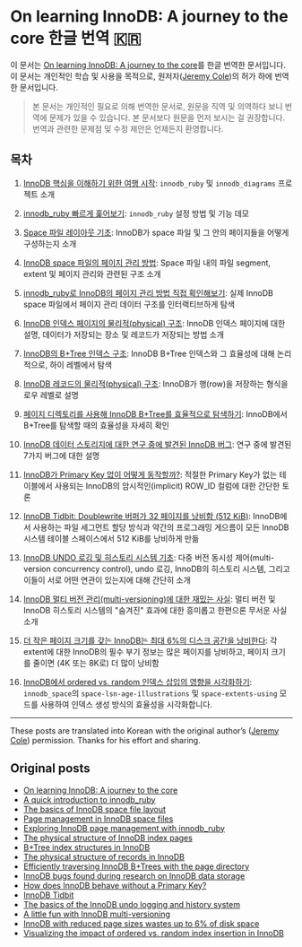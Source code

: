 # On learning InnoDB: A journey to the core 한글 번역 :kr:

이 문서는 [On learning InnoDB: A journey to the core](https://blog.jcole.us/innodb/)를 한글 번역한 문서입니다. 이 문서는 개인적인 학습 및 사용을 목적으로, 원저자([Jeremy Cole](https://blog.jcole.us/))의 허가 하에 번역한 문서입니다.

>  본 문서는 개인적인 필요로 의해 번역한 문서로, 원문을 직역 및 의역하다 보니 번역에 문제가 있을 수 있습니다. 본 문서보다 원문을 먼저 보시는 걸 권장합니다. 번역과 관련한 문제점 및 수정 제안은 언제든지 환영합니다.

## 목차

1. [InnoDB 핵심을 이해하기 위한 여행 시작](a-journey-to-the-core/1.on-learning-innodb-a-journey-to-the-core.md): `innodb_ruby` 및 `innodb_diagrams` 프로젝트 소개

2. [innodb_ruby 빠르게 훑어보기](a-journey-to-the-core/2.a-quick-introduction-to-innodb-ruby.md): `innodb_ruby` 설정 방법 및 기능 데모

3. [Space 파일 레이아웃 기초](a-journey-to-the-core/3.the-basics-of-innodb-space-file-layout.md): InnoDB가 space 파일 및 그 안의 페이지들을 어떻게 구성하는지 소개

4. [InnoDB space 파일의 페이지 관리 방법](): Space 파일 내의 파일 segment, extent 및 페이지 관리와 관련된 구조 소개

5. [innodb_ruby로 InnoDB의 페이지 관리 방법 직접 확인해보기](): 실제 InnoDB space 파일에서 페이지 관리 데이터 구조를 인터랙티브하게 탐색

6. [InnoDB 인덱스 페이지의 물리적(physical) 구조](): InnoDB 인덱스 페이지에 대한 설명, 데이터가 저장되는 장소 및 레코드가 저장되는 방법 소개

7. [InnoDB의 B+Tree 인덱스 구조](): InnoDB B+Tree 인덱스와 그 효율성에 대해 논리적으로, 하이 레벨에서 탐색

8. [InnoDB 레코드의 물리적(physical) 구조](): InnoDB가 행(row)을 저장하는 형식을 로우 레벨로 설명

9. [페이지 디렉토리를 사용해 InnoDB B+Tree를 효율적으로 탐색하기](): InnoDB에서 B+Tree를 탐색할 때의 효율성을 자세히 확인

10. [InnoDB 데이터 스토리지에 대한 연구 중에 발견된 InnoDB 버그](): 연구 중에 발견된 7가지 버그에 대한 설명

11. [InnoDB가 Primary Key 없이 어떻게 동작할까?](): 적절한 Primary Key가 없는 테이블에서 사용되는 InnoDB의 암시적인(implicit) ROW_ID 컬럼에 대한 간단한 토론

12. [InnoDB Tidbit: Doublewrite 버퍼가 32 페이지를 낭비함 (512 KiB)](): InnoDB에서 사용하는 파일 세그먼트 할당 방식과 약간의 프로그래밍 게으름이 모든 InnoDB 시스템 테이블 스페이스에서 512 KiB를 낭비하게 만듦

13. [InnoDB UNDO 로깅 및 히스토리 시스템 기초](): 다중 버전 동시성 제어(multi-version concurrency control), undo 로깅, InnoDB의 히스토리 시스템, 그리고 이들이 서로 어떤 연관이 있는지에 대해 간단히 소개

14. [InnoDB 멀티 버전 관리(multi-versioning)에 대한 재밌는 사실](): 멀티 버전 및 InnoDB 히스토리 시스템의 "숨겨진" 효과에 대한 흥미롭고 한편으론 무서운 사실 소개

15. [더 작은 페이지 크기를 갖는 InnoDB는 최대 6%의 디스크 공간을 낭비한다](): 각 extent에 대한 InnoDB의 필수 부기 정보는 많은 페이지를 낭비하고, 페이지 크기를 줄이면 (4K 또는 8K로) 더 많이 낭비함

16. [InnoDB에서 ordered vs. random 인덱스 삽입의 영향을 시각화하기](): `innodb_space`의 `space-lsn-age-illustrations` 및 `space-extents-using` 모드를 사용하여 인덱스 생성 방식의 효율성을 시각화합니다.

---

These posts are translated into Korean with the original author’s ([Jeremy Cole](https://blog.jcole.us/)) permission. Thanks for his effort and sharing.

## Original posts

- [On learning InnoDB: A journey to the core](https://blog.jcole.us/2013/01/02/on-learning-innodb-a-journey-to-the-core/)
- [A quick introduction to innodb_ruby](https://blog.jcole.us/2013/01/03/a-quick-introduction-to-innodb-ruby/)
- [The basics of InnoDB space file layout](https://blog.jcole.us/2013/01/03/the-basics-of-innodb-space-file-layout/)
- [Page management in InnoDB space files](https://blog.jcole.us/2013/01/04/page-management-in-innodb-space-files/)
- [Exploring InnoDB page management with innodb_ruby](https://blog.jcole.us/2013/01/05/exploring-innodb-page-management-with-innodb_ruby/)
- [The physical structure of InnoDB index pages](https://blog.jcole.us/2013/01/07/the-physical-structure-of-innodb-index-pages/)
- [B+Tree index structures in InnoDB](https://blog.jcole.us/2013/01/10/btree-index-structures-in-innodb/)
- [The physical structure of records in InnoDB](https://blog.jcole.us/2013/01/10/the-physical-structure-of-records-in-innodb/)
- [Efficiently traversing InnoDB B+Trees with the page directory](https://blog.jcole.us/2013/01/14/efficiently-traversing-innodb-btrees-with-the-page-directory/)
- [InnoDB bugs found during research on InnoDB data storage](https://blog.jcole.us/2013/04/09/innodb-bugs-found-during-research-on-innodb-data-storage/)
- [How does InnoDB behave without a Primary Key?](https://blog.jcole.us/2013/05/02/how-does-innodb-behave-without-a-primary-key/)
- [InnoDB Tidbit](https://blog.jcole.us/2013/05/05/innodb-tidbit-the-doublewrite-buffer-wastes-32-pages-512-kib/)
- [The basics of the InnoDB undo logging and history system](https://blog.jcole.us/2014/04/16/the-basics-of-the-innodb-undo-logging-and-history-system/)
- [A little fun with InnoDB multi-versioning](https://blog.jcole.us/2014/04/16/a-little-fun-with-innodb-multi-versioning/)
- [InnoDB with reduced page sizes wastes up to 6% of disk space](https://blog.jcole.us/2014/05/14/innodb-with-reduced-page-sizes-wastes-up-to-6-of-disk-space/)
- [Visualizing the impact of ordered vs. random index insertion in InnoDB](https://blog.jcole.us/2014/10/02/visualizing-the-impact-of-ordered-vs-random-index-insertion-in-innodb/)